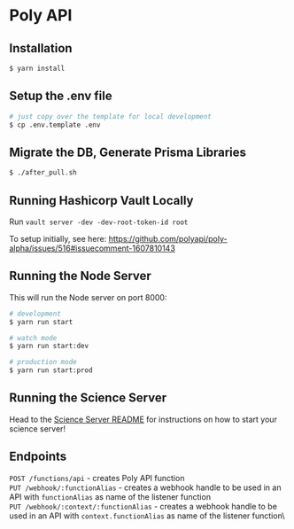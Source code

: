 # Poly API

## Installation

```bash
$ yarn install
```

## Setup the .env file

```bash
# just copy over the template for local development
$ cp .env.template .env
```

## Migrate the DB, Generate Prisma Libraries

```bash
$ ./after_pull.sh
```

## Running Hashicorp Vault Locally

Run `vault server -dev -dev-root-token-id root`

To setup initially, see here: https://github.com/polyapi/poly-alpha/issues/516#issuecomment-1607810143


## Running the Node Server

This will run the Node server on port 8000:

```bash
# development
$ yarn run start

# watch mode
$ yarn run start:dev

# production mode
$ yarn run start:prod
```

## Running the Science Server

Head to the [Science Server README](https://github.com/polyapi/poly-alpha/blob/develop/science/README.md) for instructions on how to start your science server!

## Endpoints

`POST /functions/api` - creates Poly API function\
`PUT /webhook/:functionAlias` - creates a webhook handle to be used in an API with `functionAlias` as name of the
listener function\
`PUT /webhook/:context/:functionAlias` - creates a webhook handle to be used in an API with `context.functionAlias` as
name of the listener function\
